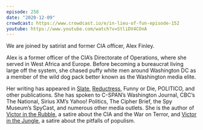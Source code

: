 ```yaml
---
episode: 258
date: "2020-12-09"
crowdcast: https://www.crowdcast.io/e/in-lieu-of-fun-episode-152
youtube: https://www.youtube.com/watch?v=StliDV4COnA
---
```

We are joined by satirist and former CIA officer, Alex Finley. 

Alex is a former officer of the CIA’s Directorate of Operations, where she
served in West Africa and Europe. Before becoming a bureaucrat living large off
the system, she chased puffy white men around Washington DC as a member of the
wild dog pack better known as the Washington media elite.

Her writing has appeared in [Slate][slate],
[Reductress](https://reductress.com/), Funny or Die, POLITICO, and other
publications. She has spoken to C-SPAN’s Washington Journal, CBC’s The
National, Sirius XM’s Yahoo! Politics, The Cipher Brief, the Spy Museum’s
SpyCast, and numerous other media outlets. She is the author of [Victor in the
Rubble][book1], a satire about the CIA and the War on Terror, and [Victor in
the Jungle][book2], a satire about the pitfalls of populism.

[slate]: https://slate.com/author/alex-finley
[book1]: https://alumni.columbia.edu/content/victor-rubble
[book2]: https://alumni.columbia.edu/content/victor-jungle
